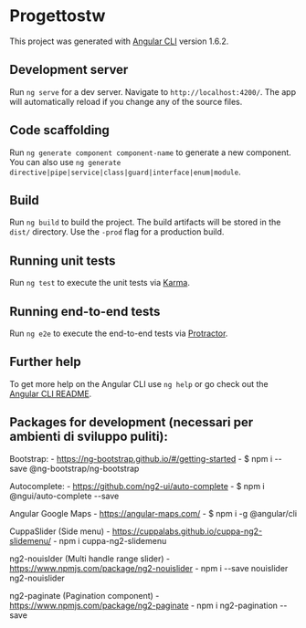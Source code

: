 # Progettostw

This project was generated with [Angular CLI](https://github.com/angular/angular-cli) version 1.6.2.

## Development server

Run `ng serve` for a dev server. Navigate to `http://localhost:4200/`. The app will automatically reload if you change any of the source files.

## Code scaffolding

Run `ng generate component component-name` to generate a new component. You can also use `ng generate directive|pipe|service|class|guard|interface|enum|module`.

## Build

Run `ng build` to build the project. The build artifacts will be stored in the `dist/` directory. Use the `-prod` flag for a production build.

## Running unit tests

Run `ng test` to execute the unit tests via [Karma](https://karma-runner.github.io).

## Running end-to-end tests

Run `ng e2e` to execute the end-to-end tests via [Protractor](http://www.protractortest.org/).

## Further help

To get more help on the Angular CLI use `ng help` or go check out the [Angular CLI README](https://github.com/angular/angular-cli/blob/master/README.md).

## Packages for development (necessari per ambienti di sviluppo puliti): 

Bootstrap:
    - https://ng-bootstrap.github.io/#/getting-started
    - $ npm i --save @ng-bootstrap/ng-bootstrap

Autocomplete: 
    - https://github.com/ng2-ui/auto-complete
    - $ npm i @ngui/auto-complete --save

Angular Google Maps
    - https://angular-maps.com/
    - $ npm i -g @angular/cli

CuppaSlider (Side menu)
    - https://cuppalabs.github.io/cuppa-ng2-slidemenu/
    - npm i cuppa-ng2-slidemenu

ng2-nouislder (Multi handle range slider)
    - https://www.npmjs.com/package/ng2-nouislider
    - npm i --save nouislider ng2-nouislider

ng2-paginate (Pagination component)
    - https://www.npmjs.com/package/ng2-paginate
    - npm i ng2-pagination --save